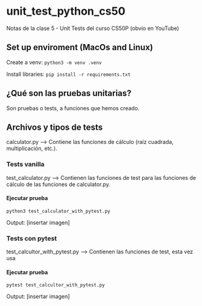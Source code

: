 # unit_test_python_cs50

Notas de la clase 5 - Unit Tests del curso CS50P (obvio en YouTube)

## Set up enviroment (MacOs and Linux)
Create a venv:
`python3 -m venv .venv`

Install libraries:
`pip install -r requirements.txt`

## ¿Qué son las pruebas unitarias?
Son pruebas o tests, a funciones que hemos creado.

## Archivos y tipos de tests

calculator.py --> Contiene las funciones de cálculo (raíz cuadrada, multiplicación, etc.).
### Tests vanilla

test_calculator.py --> Contienen las funciones de test para las funciones de cálculo de las funciones de calculator.py.


#### Ejecutar prueba
`python3 test_calculator_with_pytest.py`

Output:
[insertar imagen]

### Tests con pytest
test_calcultor_with_pytest.py --> Contienen las funciones de test, esta vez usa

#### Ejecutar prueba
`pytest test_calcultor_with_pytest.py`

Output:
[insertar imagen]

